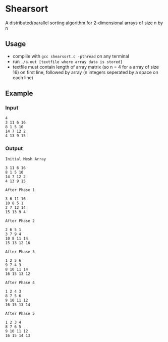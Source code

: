 # Shearsort 
 A distributed/parallel sorting algorithm for 2-dimensional arrays of size n by n
## Usage
  - complile with `gcc shearsort.c -pthread` on any terminal
  - run `./a.out [textfile where array data is stored]`
  - textfile must contain length of array matrix (so n = 4 for a array of size 16) on first line, followed by array (n integers seperated by a space on each line)

## Example

### Input

```
4
3 11 6 16
8 1 5 10
14 7 12 2
4 13 9 15
```

### Output

```
Initial Mesh Array

3 11 6 16
8 1 5 10
14 7 12 2
4 13 9 15

After Phase 1

3 6 11 16
10 8 5 1
2 7 12 14
15 13 9 4

After Phase 2

2 6 5 1
3 7 9 4
10 8 11 14
15 13 12 16

After Phase 3

1 2 5 6
9 7 4 3
8 10 11 14
16 15 13 12

After Phase 4

1 2 4 3
8 7 5 6
9 10 11 12
16 15 13 14

After Phase 5

1 2 3 4
8 7 6 5
9 10 11 12
16 15 14 13
```
